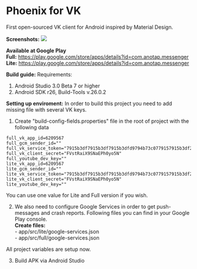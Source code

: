 # Phoenix for VK
First open-sourced VK client for Android inspired by Material Design.

<b>Screenshots:</b>
<img src="Screenshots.jpg"/>

<b>Available at Google Play</b><br>
  <b>Full:</b> https://play.google.com/store/apps/details?id=com.anotap.messenger <br>
  <b>Lite:</b> https://play.google.com/store/apps/details?id=com.anotap.messenger

<b>Build guide:</b>
Requirements:
  1) Android Studio 3.0 Beta 7 or higher
  2) Android SDK r26, Build-Tools v.26.0.2
  
<b>Setting up enviroment:</b>
In order to build this project you need to add missing file with several VK keys.

  1) Create "build-config-fields.properties" file in the root of project with the following data

```
full_vk_app_id=6209567
full_gcm_sender_id=""
full_vk_service_token="7915b3df7915b3df7915b3dfd9794b73c0779157915b3df20c283430d77571be482c8b3"
full_vk_client_secret="FVstRaiX9SNaEPh0yo5N"
full_youtube_dev_key=""
lite_vk_app_id=6209567
lite_gcm_sender_id=""
lite_vk_service_token="7915b3df7915b3df7915b3dfd9794b73c0779157915b3df20c283430d77571be482c8b3"
lite_vk_client_secret="FVstRaiX9SNaEPh0yo5N"
lite_youtube_dev_key=""
```

You can use one value for Lite and Full version if you wish.

  2) We also need to configure Google Services in order to get push-messages and crash reports. Following files you can find in your Google Play console.<br>
  <b>Create files:</b><br>
    - app/src/lite/google-services.json <br>
    - app/src/full/google-services.json

  All project variables are setup now.

  3) Build APK via Android Studio
